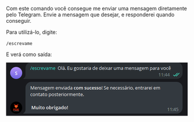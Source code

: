 Com este comando você consegue me enviar uma mensagem 
diretamente pelo Telegram. Envie a mensagem que desejar, e 
responderei quando conseguir. 

Para utilizá-lo, digite: 

```console
/escrevame
```

E verá como saída: 

![](/img/escrevame.png)